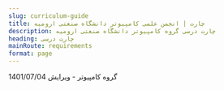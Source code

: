 ```yaml
---
slug: curriculum-guide
title: چارت | انجمن علمی کامپیوتر دانشگاه صنعتی ارومیه
description: چارت درسی گروه کامپیوتر دانشگاه صنعتی ارومیه 
heading: چارت درسی
mainRoute: requirements
format: page
---
```

گروه کامپیوتر - ویرایش 1401/07/04
